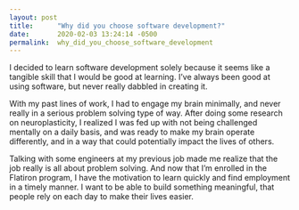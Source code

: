 ```yaml
---
layout: post
title:      "Why did you choose software development?"
date:       2020-02-03 13:24:14 -0500
permalink:  why_did_you_choose_software_development
---
```



 I decided to learn software development solely because it seems like a tangible skill that I would be good at learning. I’ve always been good at using software, but never really dabbled in creating it. 

With my past lines of work, I had to engage my brain minimally, and never really in a serious problem solving type of way. After doing some research on neuroplasticity, I realized I was fed up with not being challenged mentally on a daily basis, and was ready to make my brain operate differently, and in a way that could potentially impact the lives of others.

Talking with some engineers at my previous job made me realize that the job really is all about problem solving. And now that I’m enrolled in the Flatiron program, I have the motivation to learn quickly and find employment in a timely manner. I want to be able to build something meaningful, that people rely on each day to make their lives easier.

